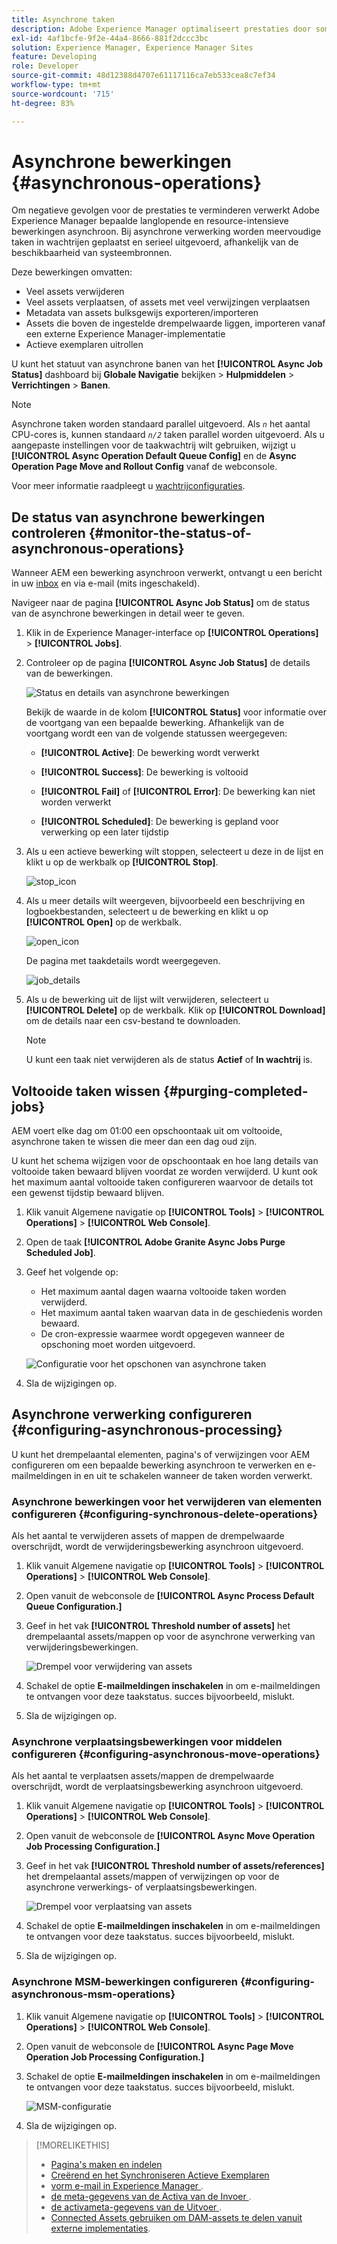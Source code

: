```yaml
---
title: Asynchrone taken
description: Adobe Experience Manager optimaliseert prestaties door sommige resource-intensieve taken asynchroon te voltooien.
exl-id: 4af1bcfe-9f2e-44a4-8666-881f2dccc3bc
solution: Experience Manager, Experience Manager Sites
feature: Developing
role: Developer
source-git-commit: 48d12388d4707e61117116ca7eb533cea8c7ef34
workflow-type: tm+mt
source-wordcount: '715'
ht-degree: 83%

---
```


# Asynchrone bewerkingen {#asynchronous-operations}

Om negatieve gevolgen voor de prestaties te verminderen verwerkt Adobe Experience Manager bepaalde langlopende en resource-intensieve bewerkingen asynchroon. Bij asynchrone verwerking worden meervoudige taken in wachtrijen geplaatst en serieel uitgevoerd, afhankelijk van de beschikbaarheid van systeembronnen.

Deze bewerkingen omvatten:

* Veel assets verwijderen
* Veel assets verplaatsen, of assets met veel verwijzingen verplaatsen
* Metadata van assets bulksgewijs exporteren/importeren
* Assets die boven de ingestelde drempelwaarde liggen, importeren vanaf een externe Experience Manager-implementatie
* Actieve exemplaren uitrollen

U kunt het statuut van asynchrone banen van het **[!UICONTROL Async Job Status]** dashboard bij **Globale Navigatie** bekijken > **Hulpmiddelen** > **Verrichtingen** > **Banen**.

>[!NOTE]
>
>Asynchrone taken worden standaard parallel uitgevoerd. Als *`n`* het aantal CPU-cores is, kunnen standaard *`n/2`* taken parallel worden uitgevoerd. Als u aangepaste instellingen voor de taakwachtrij wilt gebruiken, wijzigt u **[!UICONTROL Async Operation Default Queue Config]** en de **Async Operation Page Move and Rollout Config** vanaf de webconsole.
>
>Voor meer informatie raadpleegt u [wachtrijconfiguraties](https://sling.apache.org/documentation/bundles/apache-sling-eventing-and-job-handling.html#queue-configurations).

## De status van asynchrone bewerkingen controleren {#monitor-the-status-of-asynchronous-operations}

Wanneer AEM een bewerking asynchroon verwerkt, ontvangt u een bericht in uw [inbox](/help/sites-authoring/inbox.md) en via e-mail (mits ingeschakeld).

Navigeer naar de pagina **[!UICONTROL Async Job Status]** om de status van de asynchrone bewerkingen in detail weer te geven.

1. Klik in de Experience Manager-interface op **[!UICONTROL Operations]** > **[!UICONTROL Jobs]**.

1. Controleer op de pagina **[!UICONTROL Async Job Status]** de details van de bewerkingen.

   ![Status en details van asynchrone bewerkingen](assets/async-operation-status.png)

   Bekijk de waarde in de kolom **[!UICONTROL Status]** voor informatie over de voortgang van een bepaalde bewerking. Afhankelijk van de voortgang wordt een van de volgende statussen weergegeven:

   * **[!UICONTROL Active]**: De bewerking wordt verwerkt

   * **[!UICONTROL Success]**: De bewerking is voltooid

   * **[!UICONTROL Fail]** of **[!UICONTROL Error]**: De bewerking kan niet worden verwerkt

   * **[!UICONTROL Scheduled]**: De bewerking is gepland voor verwerking op een later tijdstip

1. Als u een actieve bewerking wilt stoppen, selecteert u deze in de lijst en klikt u op de werkbalk op **[!UICONTROL Stop]**.

   ![stop_icon](assets/async-stop-icon.png)

1. Als u meer details wilt weergeven, bijvoorbeeld een beschrijving en logboekbestanden, selecteert u de bewerking en klikt u op **[!UICONTROL Open]** op de werkbalk.

   ![open_icon](assets/async-open-icon.png)

   De pagina met taakdetails wordt weergegeven.

   ![job_details](assets/async-job-details.png)

1. Als u de bewerking uit de lijst wilt verwijderen, selecteert u **[!UICONTROL Delete]** op de werkbalk. Klik op **[!UICONTROL Download]** om de details naar een csv-bestand te downloaden.

   >[!NOTE]
   >
   >U kunt een taak niet verwijderen als de status **Actief** of **In wachtrij** is.

## Voltooide taken wissen {#purging-completed-jobs}

AEM voert elke dag om 01:00 een opschoontaak uit om voltooide, asynchrone taken te wissen die meer dan een dag oud zijn.

U kunt het schema wijzigen voor de opschoontaak en hoe lang details van voltooide taken bewaard blijven voordat ze worden verwijderd. U kunt ook het maximum aantal voltooide taken configureren waarvoor de details tot een gewenst tijdstip bewaard blijven.

1. Klik vanuit Algemene navigatie op **[!UICONTROL Tools]** > **[!UICONTROL Operations]** > **[!UICONTROL Web Console]**.
1. Open de taak **[!UICONTROL Adobe Granite Async Jobs Purge Scheduled Job]**.
1. Geef het volgende op:
   * Het maximum aantal dagen waarna voltooide taken worden verwijderd.
   * Het maximum aantal taken waarvan data in de geschiedenis worden bewaard.
   * De cron-expressie waarmee wordt opgegeven wanneer de opschoning moet worden uitgevoerd.

   ![Configuratie voor het opschonen van asynchrone taken](assets/async-purge-job.png)

1. Sla de wijzigingen op.

## Asynchrone verwerking configureren {#configuring-asynchronous-processing}

U kunt het drempelaantal elementen, pagina&#39;s of verwijzingen voor AEM configureren om een bepaalde bewerking asynchroon te verwerken en e-mailmeldingen in en uit te schakelen wanneer de taken worden verwerkt.

### Asynchrone bewerkingen voor het verwijderen van elementen configureren {#configuring-synchronous-delete-operations}

Als het aantal te verwijderen assets of mappen de drempelwaarde overschrijdt, wordt de verwijderingsbewerking asynchroon uitgevoerd.

1. Klik vanuit Algemene navigatie op **[!UICONTROL Tools]** > **[!UICONTROL Operations]** > **[!UICONTROL Web Console]**.
1. Open vanuit de webconsole de **[!UICONTROL Async Process Default Queue Configuration.]**
1. Geef in het vak **[!UICONTROL Threshold number of assets]** het drempelaantal assets/mappen op voor de asynchrone verwerking van verwijderingsbewerkingen.

   ![Drempel voor verwijdering van assets](assets/async-delete-threshold.png)

1. Schakel de optie **E-mailmeldingen inschakelen** in om e-mailmeldingen te ontvangen voor deze taakstatus. succes bijvoorbeeld, mislukt.
1. Sla de wijzigingen op.

### Asynchrone verplaatsingsbewerkingen voor middelen configureren {#configuring-asynchronous-move-operations}

Als het aantal te verplaatsen assets/mappen de drempelwaarde overschrijdt, wordt de verplaatsingsbewerking asynchroon uitgevoerd.

1. Klik vanuit Algemene navigatie op **[!UICONTROL Tools]** > **[!UICONTROL Operations]** > **[!UICONTROL Web Console]**.
1. Open vanuit de webconsole de **[!UICONTROL Async Move Operation Job Processing Configuration.]**
1. Geef in het vak **[!UICONTROL Threshold number of assets/references]** het drempelaantal assets/mappen of verwijzingen op voor de asynchrone verwerkings- of verplaatsingsbewerkingen.

   ![Drempel voor verplaatsing van assets](assets/async-move-threshold.png)

1. Schakel de optie **E-mailmeldingen inschakelen** in om e-mailmeldingen te ontvangen voor deze taakstatus. succes bijvoorbeeld, mislukt.
1. Sla de wijzigingen op.

### Asynchrone MSM-bewerkingen configureren {#configuring-asynchronous-msm-operations}

1. Klik vanuit Algemene navigatie op **[!UICONTROL Tools]** > **[!UICONTROL Operations]** > **[!UICONTROL Web Console]**.
1. Open vanuit de webconsole de **[!UICONTROL Async Page Move Operation Job Processing Configuration.]**
1. Schakel de optie **E-mailmeldingen inschakelen** in om e-mailmeldingen te ontvangen voor deze taakstatus. succes bijvoorbeeld, mislukt.

   ![MSM-configuratie](assets/async-msm.png)

1. Sla de wijzigingen op.

>[!MORELIKETHIS]
>
>* [Pagina&#39;s maken en indelen](/help/sites-authoring/managing-pages.md)
>* [ Creërend en het Synchroniseren Actieve Exemplaren ](/help/sites-administering/msm-livecopy.md)
>* [ vorm e-mail in Experience Manager ](/help/sites-administering/notification.md).
>* [ de meta-gegevens van de Activa van de Invoer ](/help/assets/metadata.md#import-metadata).
>* [ de activameta-gegevens van de Uitvoer ](/help/assets/metadata.md#export-metadata).
>* [Connected Assets gebruiken om DAM-assets te delen vanuit externe implementaties](/help/assets/use-assets-across-connected-assets-instances.md).

